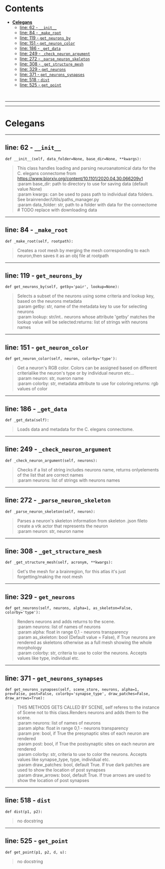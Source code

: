 



Contents
========

* [**Celegans**](#celegans)
	* [line: 62 - `__init__`](#line-62---__init__)
	* [line: 84 - `_make_root`](#line-84---_make_root)
	* [line: 119 - `get_neurons_by`](#line-119---get_neurons_by)
	* [line: 151 - `get_neuron_color`](#line-151---get_neuron_color)
	* [line: 186 - `_get_data`](#line-186---_get_data)
	* [line: 249 - `_check_neuron_argument`](#line-249---_check_neuron_argument)
	* [line: 272 - `_parse_neuron_skeleton`](#line-272---_parse_neuron_skeleton)
	* [line: 308 - `_get_structure_mesh`](#line-308---_get_structure_mesh)
	* [line: 329 - `get_neurons`](#line-329---get_neurons)
	* [line: 371 - `get_neurons_synapses`](#line-371---get_neurons_synapses)
	* [line: 518 - `dist`](#line-518---dist)
	* [line: 525 - `get_point`](#line-525---get_point)


&nbsp;

--------

--------
# **Celegans**




--------
## line: 62 - `__init__`
  
```  
def __init__(self, data_folder=None, base_dir=None, **kwargs):
```
>This class handles loading and parsing neuroanatomical data for the C. elegans connectome from https://www.biorxiv.org/content/10.1101/2020.04.30.066209v1  
:param base_dir: path to directory to use for saving data (default value None)  
:param kwargs: can be used to pass path to individual data folders. See brainrender/Utils/paths_manager.py  
:param data_folder: str, path to a folder with data for the connectome # TODO replace with downloading data

--------
## line: 84 - `_make_root`
  
```  
def _make_root(self, rootpath):
```
>Creates a root mesh by merging the mesh corresponding to each neuron,then saves it as an obj file at rootpath

--------
## line: 119 - `get_neurons_by`
  
```  
def get_neurons_by(self, getby='pair', lookup=None):
```
>Selects a subset of the neurons using some criteria and lookup key, based on the neurons metadata  
:param getby: str, name of the metadata key to use for selecting neurons  
:param lookup: str/int.. neurons whose attribute 'getby' matches the lookup value will be selected:returns: list of strings with neurons names

--------
## line: 151 - `get_neuron_color`
  
```  
def get_neuron_color(self, neuron, colorby='type'):
```
>Get a neuron's RGB color. Colors can be assigned based on different criterialike the neuron's type or by individual neuron etc...  
:param neuron: str, nueron name  
:param colorby: str, metadata attribute to use for coloring:returns: rgb values of color

--------
## line: 186 - `_get_data`
  
```  
def _get_data(self):
```
>Loads data and metadata for the C. elegans connectome.

--------
## line: 249 - `_check_neuron_argument`
  
```  
def _check_neuron_argument(self, neurons):
```
>Checks if a list of string includes neurons name, returns onlyelements of the list that are correct names  
:param neurons: list of strings with neurons names

--------
## line: 272 - `_parse_neuron_skeleton`
  
```  
def _parse_neuron_skeleton(self, neuron):
```
>Parses a neuron's skeleton information from skeleton .json fileto create a vtk actor that represents the neuron  
:param neuron: str, neuron name

--------
## line: 308 - `_get_structure_mesh`
  
```  
def _get_structure_mesh(self, acronym, **kwargs):
```
>Get's the mesh for a brainregion, for this atlas it's just forgetting/making the root mesh

--------
## line: 329 - `get_neurons`
  
```  
def get_neurons(self, neurons, alpha=1, as_skeleton=False, colorby='type'):
```
>Renders neurons and adds returns to the scene.   
:param neurons: list of names of neurons  
:param alpha: float in range 0,1 -  neurons transparency  
:param as_skeleton: bool (Default value = False), if True neurons are rendered as skeletons                     otherwise as a full mesh showing the whole morphology  
:param colorby: str, criteria to use to color the neurons. Accepts values like type, individual etc. 

--------
## line: 371 - `get_neurons_synapses`
  
```  
def get_neurons_synapses(self, scene_store, neurons, alpha=1, pre=False, post=False, colorby='synapse_type', draw_patches=False, draw_arrows=True):
```
>THIS METHODS GETS CALLED BY SCENE, self referes to the instance of Scene not to this class.Renders neurons and adds them to the scene.   
:param neurons: list of names of neurons  
:param alpha: float in range 0,1 -  neurons transparency  
:param pre: bool, if True the presynaptic sites of each neuron are rendered  
:param post: bool, if True the postsynaptic sites on each neuron are rendered  
:param colorby: str, criteria to use to color the neurons.                 Accepts values like synapse_type, type, individual etc.   
:param draw_patches: bool, default True. If true dark patches are used to show the location of post synapses  
:param draw_arrows: bool, default True. If true arrows are used to show the location of post synapses

--------
## line: 518 - `dist`
  
```  
def dist(p1, p2):
```


>  no docstring

--------
## line: 525 - `get_point`
  
```  
def get_point(p1, p2, d, u):
```


>  no docstring